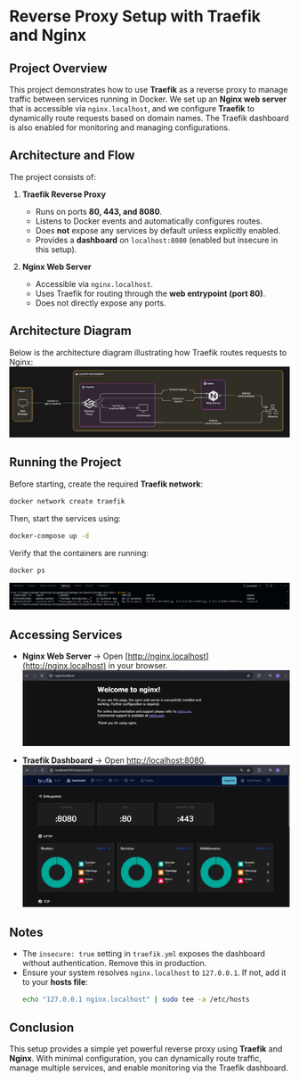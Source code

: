 # Reverse Proxy Setup with Traefik and Nginx

## Project Overview
This project demonstrates how to use **Traefik** as a reverse proxy to manage traffic between services running in Docker. We set up an **Nginx web server** that is accessible via `nginx.localhost`, and we configure **Traefik** to dynamically route requests based on domain names. The Traefik dashboard is also enabled for monitoring and managing configurations.

## Architecture and Flow
The project consists of:
1. **Traefik Reverse Proxy**
   - Runs on ports **80, 443, and 8080**.
   - Listens to Docker events and automatically configures routes.
   - Does **not** expose any services by default unless explicitly enabled.
   - Provides a **dashboard** on `localhost:8080` (enabled but insecure in this setup).

2. **Nginx Web Server**
   - Accessible via `nginx.localhost`.
   - Uses Traefik for routing through the **web entrypoint (port 80)**.
   - Does not directly expose any ports.

## Architecture Diagram
Below is the architecture diagram illustrating how Traefik routes requests to Nginx:
![docker-traefik-architecture](./images/docker-traefik-architecture.png)

## Running the Project
Before starting, create the required **Traefik network**:
```sh
docker network create traefik
```

Then, start the services using:
```sh
docker-compose up -d
```

Verify that the containers are running:
```sh
docker ps
```
![docker-ps](./images/docker-ps.png)

## Accessing Services
- **Nginx Web Server** → Open [http://nginx.localhost](http://nginx.localhost) in your browser.
    ![nginx-web](./images/nginx-web.png)

- **Traefik Dashboard** → Open [http://localhost:8080](http://localhost:8080).
    ![traefik-dash](./images/traefik-dash.png)

## Notes
- The `insecure: true` setting in `traefik.yml` exposes the dashboard without authentication. Remove this in production.
- Ensure your system resolves `nginx.localhost` to `127.0.0.1`. If not, add it to your **hosts file**:
  ```sh
  echo "127.0.0.1 nginx.localhost" | sudo tee -a /etc/hosts
  ```

## Conclusion
This setup provides a simple yet powerful reverse proxy using **Traefik** and **Nginx**. With minimal configuration, you can dynamically route traffic, manage multiple services, and enable monitoring via the Traefik dashboard.
